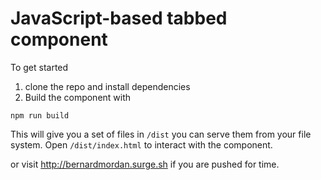 # JavaScript-based tabbed component

To get started

1) clone the repo and install dependencies
2) Build the component with

```
npm run build
```

This will give you a set of files in `/dist` you can serve them from your file system.
Open `/dist/index.html` to interact with the component.

or visit http://bernardmordan.surge.sh if you are pushed for time.
